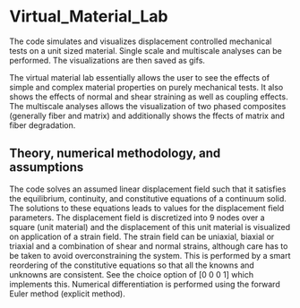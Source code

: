 # Virtual_Material_Lab
The code simulates and visualizes displacement controlled mechanical tests on a unit sized material. Single scale and multiscale analyses can be performed. The visualizations are then saved as gifs.   

The virtual material lab essentially allows the user to see the effects of simple and complex material properties on purely mechanical tests. It also shows the effects of normal and shear straining as well as coupling effects. The multiscale analyses allows the visualization of two phased composites (generally fiber and matrix) and additionally shows the ffects of matrix and fiber degradation.

## Theory, numerical methodology, and assumptions
The code solves an assumed linear displacement field such that it satisfies the equilibrium, continuity, and constitutive equations of a continuum solid. The solutions to these equations leads to values for the displacement field parameters. The displacement field is discretized into 9 nodes over a square (unit material) and the displacement of this unit material is visualized on application of a strain field. The strain field can be uniaxial, biaxial or triaxial and a combination of shear and normal strains, although care has to be taken to avoid overconstraining the system. This is performed by a smart reordering of the constitutive equations so that all the knowns and unknowns are consistent. See the choice option of [0 0 0 1] which implements this. Numerical differentiation is performed using the forward Euler method (explicit method).   

